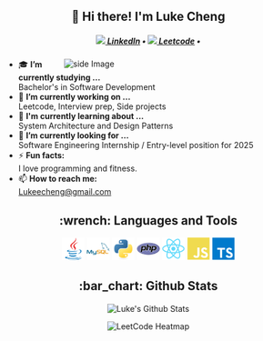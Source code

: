 <h2 align="center">👋 Hi there! I'm Luke Cheng</h2>

<h5 align="center">

<a align="center" href="https://www.linkedin.com/in/lukee-cheng/" title="LinkedIn Profile"><img width="22" src="https://raw.githubusercontent.com/rahuldkjain/github-profile-readme-generator/master/src/images/icons/Social/linked-in-alt.svg"> LinkedIn</a> •
<a href="https://leetcode.com/u/lukeecheng/" title="Leetcode Profile"><img width="22" src="https://raw.githubusercontent.com/rahuldkjain/github-profile-readme-generator/master/src/images/icons/Social/leet-code.svg"> Leetcode</a> •


</h5>
<img src="https://gist.githubusercontent.com/patevs/b007a0e98fb216438d4cbf559fac4166/raw/88f20c9d749d756be63f22b09f3c4ac570bc5101/programming.gif" alt="side Image" align="right" width="400" height="auto" />

- 🎓 <b>I’m currently studying ... </b></br>
      Bachelor's in Software Development
- 🔭 <b>I’m currently working on ... </b></br> 
      Leetcode, Interview prep, Side projects
- 🧠 <b>I'm currently learning about ... </b></br>
      System Architecture and Design Patterns
- 🔎 <b>I’m currently looking for ... </b></br>
      Software Engineering Internship / Entry-level position for 2025
- ⚡ <b>Fun facts:</b> </br>
      I love programming and fitness.
- 📫 <b>How to reach me:</b> </br>
      Lukeecheng@gmail.com


<h2 align="center">:wrench: Languages and Tools</h2>
<p align="center"> 
<code><img src="https://raw.githubusercontent.com/devicons/devicon/master/icons/java/java-original.svg" alt="java" width="40" height="40"/></code>
<code><img src="https://raw.githubusercontent.com/devicons/devicon/master/icons/mysql/mysql-original-wordmark.svg" alt="mysql" width="40" height="40"/></code>
<code><img src="https://raw.githubusercontent.com/devicons/devicon/master/icons/python/python-original.svg" alt="python" width="40" height="40"/></code>
<code><img src="https://raw.githubusercontent.com/devicons/devicon/master/icons/php/php-original.svg" alt="php" width="40" height="40"/></code>
<code><img src="https://raw.githubusercontent.com/devicons/devicon/master/icons/react/react-original.svg" alt="react" width="40" height="40"/></code>
<code><img src="https://raw.githubusercontent.com/devicons/devicon/master/icons/javascript/javascript-plain.svg" alt="javascript" width="40" height="40"/></code>
<code><img src="https://raw.githubusercontent.com/devicons/devicon/master/icons/typescript/typescript-original.svg" alt="typescript" width="40" height="40"/></code>
</p>

<h2 align="center">:bar_chart: Github Stats</h2>

<p align="center"><img align="center" src="https://github-readme-stats.vercel.app/api/top-langs/?username=lukeckk&theme=radical&line_height=27&hide=" alt="Luke's Github Stats" width=400&height=400 /></p>


<div align="center">
  <img src="https://leetcard.jacoblin.cool/lukeecheng?ext=heatmap" alt="LeetCode Heatmap" width=500&height=700>
</div>
<!-- <div align="center">
  <img width="50%" align="center" src="https://github-readme-stats.vercel.app/api?username=lukeckk&show_icons=true&theme=dark&hide_border=true" />
</div> -->

